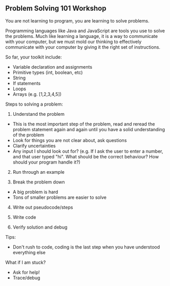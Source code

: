 ## Problem Solving 101 Workshop

You are not learning to program, you are learning to solve problems.

Programming languages like Java and JavaScript are tools you use to solve the problems. Much like learning a language, it is a way to communicate with your computer, but we must mold our thinking to effectively communicate with your computer by giving it the right set of instructions.

So far, your toolkit include:
- Variable declaration and assignments
- Primitive types (int, boolean, etc)
- String
- If statements
- Loops
- Arrays (e.g. [1,2,3,4,5])

Steps to solving a problem:
1. Understand the problem
- This is the most important step of the problem, read and reread the problem statement again and again until you have a solid understanding of the problem
- Look for things you are not clear about, ask questions
- Clarify uncertainties
- Any input I should look out for? (e.g. If I ask the user to enter a number, and that user typed "hi". What should be the correct behaviour? How should your program handle it?)

2. Run through an example

3. Break the problem down
- A big problem is hard
- Tons of smaller problems are easier to solve

4. Write out pseudocode/steps

5. Write code

6. Verify solution and debug

Tips:
- Don't rush to code, coding is the last step when you have understood everything else

What if I am stuck?
- Ask for help!
- Trace/debug
